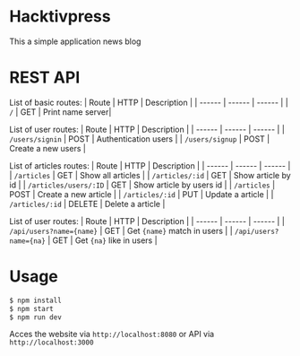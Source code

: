 # Hacktivpress
This a simple application news blog

# REST API
List of basic routes:
| Route | HTTP | Description |
| ------ | ------ | ------ |
| `/` | GET | Print name server|

List  of user routes:
| Route | HTTP | Description |
| ------ | ------ | ------ |
| `/users/signin` | POST | Authentication users |
| `/users/signup` | POST | Create a new users |

List  of articles routes:
| Route | HTTP | Description |
| ------ | ------ | ------ |
| `/articles` | GET | Show all articles |
| `/articles/:id` | GET | Show article by id |
| `/articles/users/:ID` | GET | Show article by users id |
| `/articles` | POST | Create a new article |
| `/articles/:id` | PUT | Update a article |
| `/articles/:id` | DELETE | Delete a article |

List  of user routes:
| Route | HTTP | Description |
| ------ | ------ | ------ |
| `/api/users?name={name}` | GET | Get `{name}` match in users |
| `/api/users?name={na}` | GET | Get `{na}` like in users |

# Usage
```sh
$ npm install
$ npm start
$ npm run dev
```

Acces the website via `http://localhost:8080` or API via
`http://localhost:3000`
